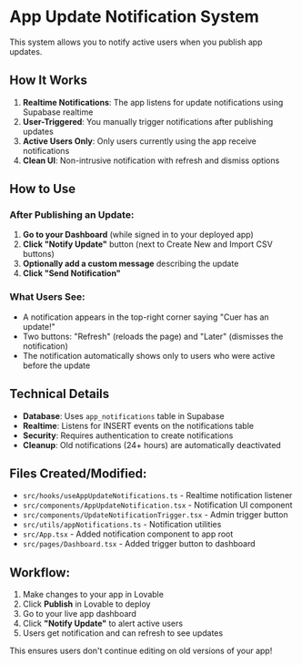 # App Update Notification System

This system allows you to notify active users when you publish app updates.

## How It Works

1. **Realtime Notifications**: The app listens for update notifications using Supabase realtime
2. **User-Triggered**: You manually trigger notifications after publishing updates
3. **Active Users Only**: Only users currently using the app receive notifications
4. **Clean UI**: Non-intrusive notification with refresh and dismiss options

## How to Use

### After Publishing an Update:

1. **Go to your Dashboard** (while signed in to your deployed app)
2. **Click "Notify Update"** button (next to Create New and Import CSV buttons)
3. **Optionally add a custom message** describing the update
4. **Click "Send Notification"**

### What Users See:

- A notification appears in the top-right corner saying "Cuer has an update!"
- Two buttons: "Refresh" (reloads the page) and "Later" (dismisses the notification)
- The notification automatically shows only to users who were active before the update

## Technical Details

- **Database**: Uses `app_notifications` table in Supabase
- **Realtime**: Listens for INSERT events on the notifications table
- **Security**: Requires authentication to create notifications
- **Cleanup**: Old notifications (24+ hours) are automatically deactivated

## Files Created/Modified:

- `src/hooks/useAppUpdateNotifications.ts` - Realtime notification listener
- `src/components/AppUpdateNotification.tsx` - Notification UI component  
- `src/components/UpdateNotificationTrigger.tsx` - Admin trigger button
- `src/utils/appNotifications.ts` - Notification utilities
- `src/App.tsx` - Added notification component to app root
- `src/pages/Dashboard.tsx` - Added trigger button to dashboard

## Workflow:

1. Make changes to your app in Lovable
2. Click **Publish** in Lovable to deploy
3. Go to your live app dashboard
4. Click **"Notify Update"** to alert active users
5. Users get notification and can refresh to see updates

This ensures users don't continue editing on old versions of your app!